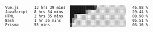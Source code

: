 <!--START_SECTION:waka-->

```text
Vue.js       13 hrs 39 mins  ███████████▓░░░░░░░░░░░░░   46.88 %
JavaScript   8 hrs 34 mins   ███████▒░░░░░░░░░░░░░░░░░   29.44 %
HTML         2 hrs 35 mins   ██▒░░░░░░░░░░░░░░░░░░░░░░   08.90 %
Bash         1 hr 36 mins    █▒░░░░░░░░░░░░░░░░░░░░░░░   05.51 %
Prisma       55 mins         ▓░░░░░░░░░░░░░░░░░░░░░░░░   03.16 %
```

<!--END_SECTION:waka-->
